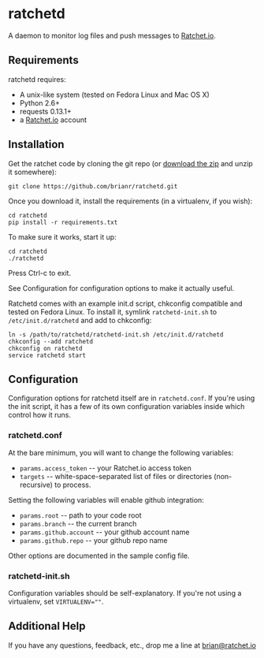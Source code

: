 ratchetd
========
A daemon to monitor log files and push messages to [Ratchet.io](http://ratchet.io).


Requirements
------------
ratchetd requires:

- A unix-like system (tested on Fedora Linux and Mac OS X)
- Python 2.6+
- requests 0.13.1+
- a [Ratchet.io](http://ratchet.io) account


Installation
------------
Get the ratchet code by cloning the git repo (or [download the zip](https://github.com/brianr/ratchetd/zipball/master) and unzip it somewhere):

    git clone https://github.com/brianr/ratchetd.git

Once you download it, install the requirements (in a virtualenv, if you wish):

    cd ratchetd
    pip install -r requirements.txt

To make sure it works, start it up:

    cd ratchetd
    ./ratchetd

Press Ctrl-c to exit.

See Configuration for configuration options to make it actually useful.

Ratchetd comes with an example init.d script, chkconfig compatible and tested on Fedora Linux. To install it, symlink `ratchetd-init.sh` to `/etc/init.d/ratchetd` and add to chkconfig:

    ln -s /path/to/ratchetd/ratchetd-init.sh /etc/init.d/ratchetd
    chkconfig --add ratchetd
    chkconfig on ratchetd
    service ratchetd start


Configuration
-------------
Configuration options for ratchetd itself are in `ratchetd.conf`. If you're using the init script, it has a few of its own configuration variables inside which control how it runs.

### ratchetd.conf
At the bare minimum, you will want to change the following variables:

- `params.access_token` -- your Ratchet.io access token
- `targets` -- white-space-separated list of files or directories (non-recursive) to process.

Setting the following variables will enable github integration:

- `params.root` -- path to your code root
- `params.branch` -- the current branch
- `params.github.account` -- your github account name
- `params.github.repo` -- your github repo name

Other options are documented in the sample config file.

### ratchetd-init.sh
Configuration variables should be self-explanatory. If you're not using a virtualenv, set `VIRTUALENV=""`.

Additional Help
---------------
If you have any questions, feedback, etc., drop me a line at brian@ratchet.io
